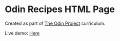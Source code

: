 # Odin Recipes HTML Page

Created as part of [The Odin Project](https://www.theodinproject.com/lessons/foundations-recipes) curriculum.

Live demo: [Here](https://mesakhlolo.github.io/odin-recipes/)
